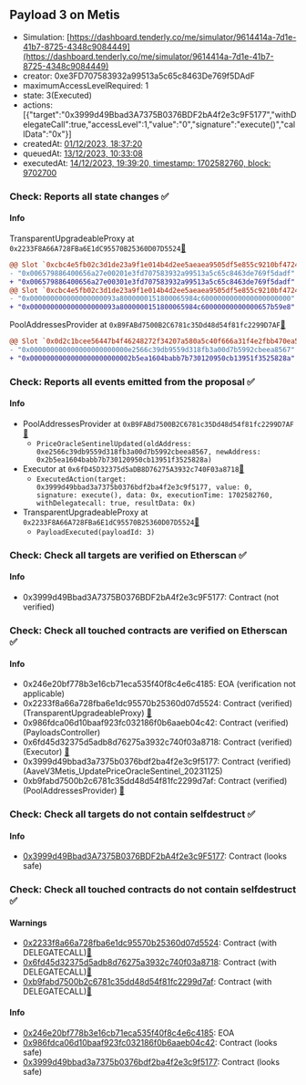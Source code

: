 ## Payload 3 on Metis

- Simulation: [https://dashboard.tenderly.co/me/simulator/9614414a-7d1e-41b7-8725-4348c9084449](https://dashboard.tenderly.co/me/simulator/9614414a-7d1e-41b7-8725-4348c9084449)
- creator: 0xe3FD707583932a99513a5c65c8463De769f5DAdF
- maximumAccessLevelRequired: 1
- state: 3(Executed)
- actions: [{"target":"0x3999d49Bbad3A7375B0376BDF2bA4f2e3c9F5177","withDelegateCall":true,"accessLevel":1,"value":"0","signature":"execute()","callData":"0x"}]
- createdAt: [01/12/2023, 18:37:20](https://explorer.metis.io/tx/0x64d6c7511b2272375be0ec6869b3775ae681dafb9a8dafaea9da7798ebe51e57)
- queuedAt: [13/12/2023, 10:33:08](https://explorer.metis.io/tx/0xdd3b4d182866fe41f9b47eacbd7a881475a1e7a0bcf26125849f34022fb98658)
- executedAt: [14/12/2023, 19:39:20, timestamp: 1702582760, block: 9702700](https://explorer.metis.io/tx/0x98f6c51a5d17843ab0f55e57616bec07b57f1708c5a508af459c59f1ef95d9b4)

### Check: Reports all state changes :white_check_mark:

#### Info


TransparentUpgradeableProxy at `0x2233F8A66A728FBa6E1dC95570B25360D07D5524`[:ghost:](https://github.com/bgd-labs/aave-address-book "GovernanceV3Metis.PAYLOADS_CONTROLLER")
```diff
@@ Slot `0xcbc4e5fb02c3d1de23a9f1e014b4d2ee5aeaea9505df5e855c9210bf472495af` @@
- "0x006579886400656a27e00201e3fd707583932a99513a5c65c8463de769f5dadf"
+ "0x006579886400656a27e00301e3fd707583932a99513a5c65c8463de769f5dadf"
@@ Slot `0xcbc4e5fb02c3d1de23a9f1e014b4d2ee5aeaea9505df5e855c9210bf472495b0` @@
- "0x000000000000000000093a8000000151800065984c6000000000000000000000"
+ "0x000000000000000000093a8000000151800065984c60000000000000657b59e8"
```

PoolAddressesProvider at `0xB9FABd7500B2C6781c35Dd48d54f81fc2299D7AF`[:ghost:](https://github.com/bgd-labs/aave-address-book "AaveV3Metis.POOL_ADDRESSES_PROVIDER")
```diff
@@ Slot `0x0d2c1bcee56447b4f46248272f34207a580a5c40f666a31f4e2fbb470ea53ab8` @@
- "0x000000000000000000000000e2566c39db9559d318fb3a00d7b5992cbeea8567"
+ "0x0000000000000000000000002b5ea1604babb7b730120950cb13951f3525828a"
```


### Check: Reports all events emitted from the proposal :white_check_mark:

#### Info

- PoolAddressesProvider at `0xB9FABd7500B2C6781c35Dd48d54f81fc2299D7AF`[:ghost:](https://github.com/bgd-labs/aave-address-book "AaveV3Metis.POOL_ADDRESSES_PROVIDER")
  - `PriceOracleSentinelUpdated(oldAddress: 0xe2566c39db9559d318fb3a00d7b5992cbeea8567, newAddress: 0x2b5ea1604babb7b730120950cb13951f3525828a)`
- Executor at `0x6fD45D32375d5aDB8D76275A3932c740F03a8718`[:ghost:](https://github.com/bgd-labs/aave-address-book "AaveV3Metis.ACL_ADMIN, GovernanceV3Metis.EXECUTOR_LVL_1")
  - `ExecutedAction(target: 0x3999d49bbad3a7375b0376bdf2ba4f2e3c9f5177, value: 0, signature: execute(), data: 0x, executionTime: 1702582760, withDelegatecall: true, resultData: 0x)`
- TransparentUpgradeableProxy at `0x2233F8A66A728FBa6E1dC95570B25360D07D5524`[:ghost:](https://github.com/bgd-labs/aave-address-book "GovernanceV3Metis.PAYLOADS_CONTROLLER")
  - `PayloadExecuted(payloadId: 3)`

### Check: Check all targets are verified on Etherscan :white_check_mark:

#### Info

- 0x3999d49Bbad3A7375B0376BDF2bA4f2e3c9F5177: Contract (not verified) 

### Check: Check all touched contracts are verified on Etherscan :white_check_mark:

#### Info

- 0x246e20bf778b3e16cb71eca535f40f8c4e6c4185: EOA (verification not applicable)
- 0x2233f8a66a728fba6e1dc95570b25360d07d5524: Contract (verified) (TransparentUpgradeableProxy) [:ghost:](https://github.com/bgd-labs/aave-address-book "GovernanceV3Metis.PAYLOADS_CONTROLLER")
- 0x986fdca06d10baaf923fc032186f0b6aaeb04c42: Contract (verified) (PayloadsController) 
- 0x6fd45d32375d5adb8d76275a3932c740f03a8718: Contract (verified) (Executor) [:ghost:](https://github.com/bgd-labs/aave-address-book "AaveV3Metis.ACL_ADMIN, GovernanceV3Metis.EXECUTOR_LVL_1")
- 0x3999d49bbad3a7375b0376bdf2ba4f2e3c9f5177: Contract (verified) (AaveV3Metis_UpdatePriceOracleSentinel_20231125) 
- 0xb9fabd7500b2c6781c35dd48d54f81fc2299d7af: Contract (verified) (PoolAddressesProvider) [:ghost:](https://github.com/bgd-labs/aave-address-book "AaveV3Metis.POOL_ADDRESSES_PROVIDER")

### Check: Check all targets do not contain selfdestruct :white_check_mark:

#### Info

- [0x3999d49Bbad3A7375B0376BDF2bA4f2e3c9F5177](https://explorer.metis.io/address/0x3999d49Bbad3A7375B0376BDF2bA4f2e3c9F5177): Contract (looks safe)

### Check: Check all touched contracts do not contain selfdestruct :white_check_mark:

#### Warnings

- [0x2233f8a66a728fba6e1dc95570b25360d07d5524](https://explorer.metis.io/address/0x2233f8a66a728fba6e1dc95570b25360d07d5524): Contract (with DELEGATECALL)[:ghost:](https://github.com/bgd-labs/aave-address-book "GovernanceV3Metis.PAYLOADS_CONTROLLER")
- [0x6fd45d32375d5adb8d76275a3932c740f03a8718](https://explorer.metis.io/address/0x6fd45d32375d5adb8d76275a3932c740f03a8718): Contract (with DELEGATECALL)[:ghost:](https://github.com/bgd-labs/aave-address-book "AaveV3Metis.ACL_ADMIN, GovernanceV3Metis.EXECUTOR_LVL_1")
- [0xb9fabd7500b2c6781c35dd48d54f81fc2299d7af](https://explorer.metis.io/address/0xb9fabd7500b2c6781c35dd48d54f81fc2299d7af): Contract (with DELEGATECALL)[:ghost:](https://github.com/bgd-labs/aave-address-book "AaveV3Metis.POOL_ADDRESSES_PROVIDER")

#### Info

- [0x246e20bf778b3e16cb71eca535f40f8c4e6c4185](https://explorer.metis.io/address/0x246e20bf778b3e16cb71eca535f40f8c4e6c4185): EOA
- [0x986fdca06d10baaf923fc032186f0b6aaeb04c42](https://explorer.metis.io/address/0x986fdca06d10baaf923fc032186f0b6aaeb04c42): Contract (looks safe)
- [0x3999d49bbad3a7375b0376bdf2ba4f2e3c9f5177](https://explorer.metis.io/address/0x3999d49bbad3a7375b0376bdf2ba4f2e3c9f5177): Contract (looks safe)

